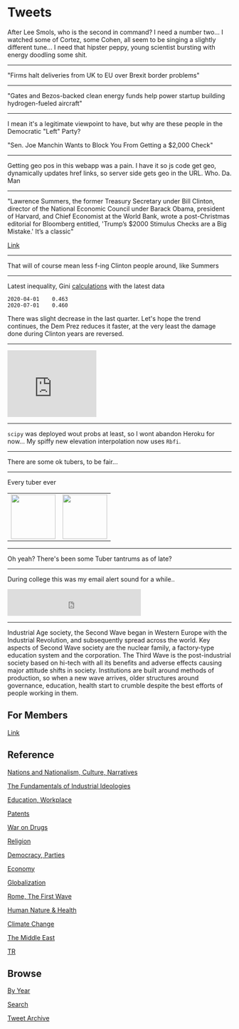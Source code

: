 # Tweets

After Lee Smols, who is the second in command? I need a number
two... I watched some of Cortez, some Cohen, all seem to be singing a
slightly different tune... I need that hipster peppy, young scientist
bursting with energy doodling some shit.

---

"Firms halt deliveries from UK to EU over Brexit border problems"

---

"Gates and Bezos-backed clean energy funds help power startup building
hydrogen-fueled aircraft"

---

I mean it's a legitimate viewpoint to have, but why are these people in
the Democratic "Left" Party?

"Sen. Joe Manchin Wants to Block You From Getting a $2,000 Check"

---

Getting geo pos in this webapp was a pain. I have it so js code get
geo, dynamically updates href links, so server side gets geo in the
URL. Who. Da. Man

---

"Lawrence Summers, the former Treasury Secretary under Bill Clinton,
director of the National Economic Council under Barack Obama,
president of Harvard, and Chief Economist at the World Bank, wrote a
post-Christmas editorial for Bloomberg entitled, 'Trump’s $2000
Stimulus Checks are a Big Mistake.' It’s a classic"

[Link](https://taibbi.substack.com/p/neoliberal-champion-larry-summers)

---

That will of course mean less f-ing Clinton people around, like Summers

---

Latest inequality, Gini [calculations](2019/05/stats.md#gini) with the latest data

```
2020-04-01    0.463
2020-07-01    0.460
```

There was slight decrease in the last quarter. Let's hope the trend
continues, the Dem Prez reduces it faster, at the very least the
damage done during Clinton years are reversed.

---

<iframe width="200" src="https://www.youtube.com/embed/t-cP1prsBIo?start=1574&end=1712" frameborder="0" allow="accelerometer; autoplay; clipboard-write; encrypted-media; gyroscope; picture-in-picture" allowfullscreen></iframe>

---

`scipy` was deployed wout probs at least, so I wont abandon Heroku for
now... My spiffy new elevation interpolation now uses `Rbfi`.

---

There are some ok tubers, to be fair... 

---

Every tuber ever

<table border=0>
<tr>
<td>
<img height="100" src="https://media1.tenor.com/images/6a58b72093c7ce88d04bf4ea130db624/tenor.gif"/>
</td>
<td>
<img height="100" src="https://i.pinimg.com/originals/f1/65/ea/f165eaed11a601f5ce49b2296082c9fc.gif"/>
</td>
</tr>
</table>

---

Oh yeah? There's been some Tuber tantrums as of late?

---

During college this was my email alert sound for a while..

<iframe 
  frameborder="0" 
  height="60"
  src="https://drive.google.com/uc?export=view&id=1qIhKqAGuNDs2WlffkwenKMb63I55Aki9">    
</iframe>

---

Industrial Age society, the Second Wave began in Western Europe with
the Industrial Revolution, and subsequently spread across the
world. Key aspects of Second Wave society are the nuclear family, a
factory-type education system and the corporation. The Third Wave is
the post-industrial society based on hi-tech with all its benefits and
adverse effects causing major attitude shifts in society. Institutions
are built around methods of production, so when a new wave arrives,
older structures around governance, education, health start to crumble
despite the best efforts of people working in them.

## For Members

[Link](https://thirdwave-members.herokuapp.com)

## Reference

[Nations and Nationalism, Culture, Narratives](/2013/02/nations-and-nationalism.md)

[The Fundamentals of Industrial Ideologies](/2011/04/fundamentals-of-industrial-ideologies.md)

[Education, Workplace](2017/09/education-workplace.md)

[Patents](/2018/09/patents.md)

[War on Drugs](/2019/11/war-on-drugs.md)

[Religion](/2015/04/god-religion.md)

[Democracy, Parties](/2016/11/democracy.md)

[Economy](/2018/05/economy.md)

[Globalization](/2018/09/globalization.md)

[Rome, The First Wave](/2017/12/rome.md)

[Human Nature & Health](/2020/07/human-nature.md)

[Climate Change](/2018/12/climate.md)

[The Middle East](/2019/07/middleeast.md)

[TR](../tr)

## Browse

[By Year](years.md)

[Search](search.html)

[Tweet Archive](/tweets/README.md)


